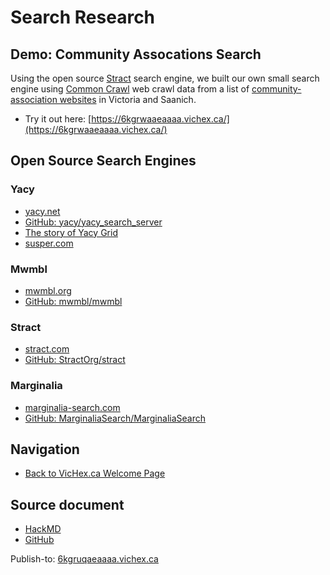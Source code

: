 Search Research
===============

## Demo: Community Assocations Search

Using the open source [Stract](https://github.com/StractOrg/stract) search engine, we built our own small search engine using [Common Crawl](https://commoncrawl.org/) web crawl data from a list of [community-association websites](/community-associations) in Victoria and Saanich.

* Try it out here: [https://6kgrwaaeaaaa.vichex.ca/](https://6kgrwaaeaaaa.vichex.ca/)


## Open Source Search Engines

### Yacy

* [yacy.net](https://yacy.net/)
* [GitHub: yacy/yacy_search_server](https://github.com/yacy/yacy_search_server)
* [The story of Yacy Grid](https://community.searchlab.eu/t/the-story-of-yacy-grid/48)
* [susper.com](https://susper.com/)

### Mwmbl

* [mwmbl.org](https://mwmbl.org/)
* [GitHub: mwmbl/mwmbl](https://github.com/mwmbl/mwmbl)

### Stract

* [stract.com](https://stract.com/)
* [GitHub: StractOrg/stract](https://github.com/StractOrg/stract)

### Marginalia

* [marginalia-search.com](https://marginalia-search.com/)
* [GitHub: MarginaliaSearch/MarginaliaSearch](https://github.com/MarginaliaSearch/MarginaliaSearch)

## Navigation

* [Back to VicHex.ca Welcome Page](https://6kgrvlbslccq.vichex.ca/)

## Source document

* [HackMD](https://hackmd.io/uYdFzJq2Te6yH8pSas9LsQ)
* [GitHub](https://github.com/hexcamp/hackmd-notes/blob/main/vichex-search-experiment/index.md)

Publish-to: [6kgruqaeaaaa.vichex.ca](https://6kgruqaeaaaa.vichex.ca/)
